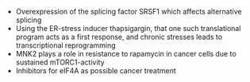 * Overexpression of the splicing factor SRSF1 which affects alternative splicing
* Using the ER-stress inducer thapsigargin, that one such translational program acts as a first response, and chronic stresses leads to transcriptional reprogramming
* MNK2 plays a role in resistance to rapamycin in cancer cells due to sustained mTORC1-activity
* Inhibitors for eIF4A as possible cancer treatment


